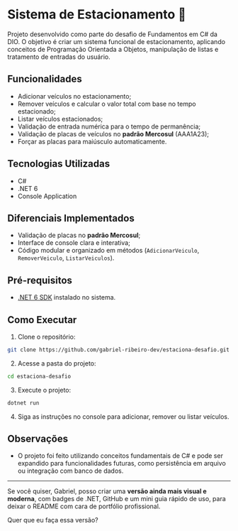 # Sistema de Estacionamento 🚗

Projeto desenvolvido como parte do desafio de Fundamentos em C# da DIO.
O objetivo é criar um sistema funcional de estacionamento, aplicando conceitos de Programação Orientada a Objetos, manipulação de listas e tratamento de entradas do usuário.

## Funcionalidades

* Adicionar veículos no estacionamento;
* Remover veículos e calcular o valor total com base no tempo estacionado;
* Listar veículos estacionados;
* Validação de entrada numérica para o tempo de permanência;
* Validação de placas de veículos no **padrão Mercosul** (AAA1A23);
* Forçar as placas para maiúsculo automaticamente.

## Tecnologias Utilizadas

* C#
* .NET 6
* Console Application

## Diferenciais Implementados

* Validação de placas no **padrão Mercosul**;
* Interface de console clara e interativa;
* Código modular e organizado em métodos (`AdicionarVeiculo`, `RemoverVeiculo`, `ListarVeiculos`).

## Pré-requisitos

* [.NET 6 SDK](https://dotnet.microsoft.com/en-us/download/dotnet/6.0) instalado no sistema.

## Como Executar

1. Clone o repositório:

```bash
git clone https://github.com/gabriel-ribeiro-dev/estaciona-desafio.git
```

2. Acesse a pasta do projeto:

```bash
cd estaciona-desafio
```

3. Execute o projeto:

```bash
dotnet run
```

4. Siga as instruções no console para adicionar, remover ou listar veículos.

## Observações

* O projeto foi feito utilizando conceitos fundamentais de C# e pode ser expandido para funcionalidades futuras, como persistência em arquivo ou integração com banco de dados.

---

Se você quiser, Gabriel, posso criar uma **versão ainda mais visual e moderna**, com badges de .NET, GitHub e um mini guia rápido de uso, para deixar o README com cara de portfólio profissional.

Quer que eu faça essa versão?
